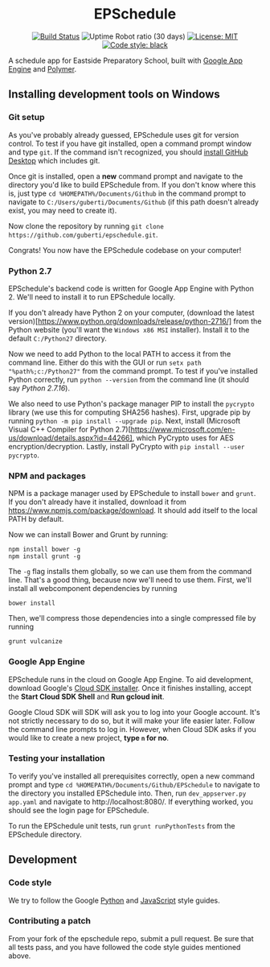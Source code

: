 <h1 align="center">EPSchedule</h2>

<p align="center">
<a href="https://travis-ci.com/guberti/epschedule"><img alt="Build Status" src="https://travis-ci.org/guberti/epschedule.svg?branch=master"></a>
<img alt="Uptime Robot ratio (30 days)" src="https://img.shields.io/uptimerobot/ratio/m783284473-f52bd1a250d8d4f68453f24d">
<a href="https://github.com/guberti/epschedule/blob/master/LICENSE"><img alt="License: MIT" src="https://img.shields.io/badge/License-MIT-yellow.svg"></a>
<a href="https://github.com/psf/black"><img alt="Code style: black" src="https://img.shields.io/badge/code%20style-black-000000.svg"></a>
</p>

A schedule app for Eastside Preparatory School, built with [Google App Engine](https://cloud.google.com/appengine) and [Polymer](https://polymer-project.org).

## Installing development tools on Windows

### Git setup
As you've probably already guessed, EPSchedule uses git for version control. To test if you have git installed, open a command prompt window and type `git`. If the command isn't recognized, you should [install GitHub Desktop](https://desktop.github.com/) which includes git.

Once git is installed, open a **new** command prompt and navigate to the directory you'd like to build EPSchedule from. If you don't know where this is, just type `cd %HOMEPATH%/Documents/Github` in the command prompt to navigate to `C:/Users/guberti/Documents/Github` (if this path doesn't already exist, you may need to create it).

Now clone the repository by running `git clone https://github.com/guberti/epschedule.git`.

Congrats! You now have the EPSchedule codebase on your computer!

### Python 2.7
EPSchedule's backend code is written for Google App Engine with Python 2. We'll need to install it to run EPSchedule locally.

If you don't already have Python 2 on your computer, (download the latest version)[https://www.python.org/downloads/release/python-2716/] from the Python website (you'll want the `Windows x86 MSI` installer). Install it to the default `C:/Python27` directory.

Now we need to add Python to the local PATH to access it from the command line. Either do this with the GUI or run `setx path "%path%;c:/Python27"` from the command prompt. To test if you've installed Python correctly, run `python --version` from the command line (it should say *Python 2.7.16*).

We also need to use Python's package manager PIP to install the `pycrypto` library (we use this for computing SHA256 hashes). First, upgrade pip by running `python -m pip install --upgrade pip`. Next, install (Microsoft Visual C++ Compiler for Python 2.7)[https://www.microsoft.com/en-us/download/details.aspx?id=44266], which PyCrypto uses for AES encryption/decryption. Lastly, install PyCrypto with `pip install --user pycrypto`.

### NPM and packages
NPM is a package manager used by EPSchedule to install `bower` and `grunt`. If you don't already have it installed, download it from https://www.npmjs.com/package/download. It should add itself to the local PATH by default.

Now we can install Bower and Grunt by running:
```
npm install bower -g
npm install grunt -g
```

The `-g` flag installs them globally, so we can use them from the command line. That's a good thing, because now we'll need to use them. First, we'll install all webcomponent dependencies by running
```
bower install
```

Then, we'll compress those dependencies into a single compressed file by running
```
grunt vulcanize
```

### Google App Engine

EPSchedule runs in the cloud on Google App Engine. To aid development, download Google's [Cloud SDK installer](https://dl.google.com/dl/cloudsdk/channels/rapid/GoogleCloudSDKInstaller.exe). Once it finishes installing, accept the **Start Cloud SDK Shell** and **Run gcloud init**. 

Google Cloud SDK will SDK will ask you to log into your Google account. It's not strictly necessary to do so, but it will make your life easier later. Follow the command line prompts to log in. However, when Cloud SDK asks if you would like to create a new project, **type `n` for no**.

### Testing your installation

To verify you've installed all prerequisites correctly, open a new command prompt and type `cd %HOMEPATH%/Documents/Github/EPSchedule` to navigate to the directory you installed EPSchedule into. Then, run `dev_appserver.py app.yaml` and navigate to http://localhost:8080/. If everything worked, you should see the login page for EPSchedule.

To run the EPSchedule unit tests, run `grunt runPythonTests` from the EPSchedule directory.

## Development

### Code style
We try to follow the Google [Python](https://google-styleguide.googlecode.com/svn/trunk/pyguide.html) and [JavaScript](https://google.github.io/styleguide/javascriptguide.xml) style guides.

### Contributing a patch
From your fork of the epschedule repo, submit a pull request. Be sure that all tests pass, and you have followed the code style guides mentioned above.

